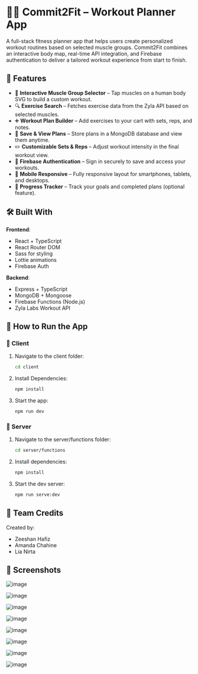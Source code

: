 # 🏋️‍♀️ Commit2Fit – Workout Planner App

A full-stack fitness planner app that helps users create personalized workout routines based on selected muscle groups. Commit2Fit combines an interactive body map, real-time API integration, and Firebase authentication to deliver a tailored workout experience from start to finish.

## 🌟 Features

- 💪 **Interactive Muscle Group Selector** – Tap muscles on a human body SVG to build a custom workout.
- 🔍 **Exercise Search** – Fetches exercise data from the Zyla API based on selected muscles.
- ➕ **Workout Plan Builder** – Add exercises to your cart with sets, reps, and notes.
- 💾 **Save & View Plans** – Store plans in a MongoDB database and view them anytime.
- ✏️ **Customizable Sets & Reps** – Adjust workout intensity in the final workout view.
- 🔐 **Firebase Authentication** – Sign in securely to save and access your workouts.
- 📱 **Mobile Responsive** – Fully responsive layout for smartphones, tablets, and desktops.
- 🧠 **Progress Tracker** – Track your goals and completed plans (optional feature).

## 🛠️ Built With

**Frontend**:
- React + TypeScript
- React Router DOM
- Sass for styling
- Lottie animations
- Firebase Auth

**Backend**:
- Express + TypeScript
- MongoDB + Mongoose
- Firebase Functions (Node.js)
- Zyla Labs Workout API

## 🚀 How to Run the App

### 🔧 Client
1. Navigate to the client folder:
   ```bash
   cd client
2. Install Dependencies:
   ```bash
   npm install
3. Start the app:
   ```bash
   npm run dev

### 🔌 Server
1. Navigate to the server/functions folder:
   ```bash
   cd server/functions
2. Install dependencies:
   ```bash
   npm install
3. Start the dev server:
   ```bash
   npm run serve:dev

## 👥 Team Credits

Created by:
- Zeeshan Hafiz 
- Amanda Chahine 
- Lia Nirta

## 📸 Screenshots

![image](https://github.com/user-attachments/assets/a2001cb7-1dc3-4ce3-b341-2f60fcd6f073)

![image](https://github.com/user-attachments/assets/96dfbda8-50c5-4ccd-8d65-e0f24a984954)

![image](https://github.com/user-attachments/assets/1e7d693f-6181-47c1-af2e-7464ce10dfd5)

![image](https://github.com/user-attachments/assets/57434939-c884-4ab4-8f3b-53683e0668df)

![image](https://github.com/user-attachments/assets/a4178e88-9416-42b6-841d-f1ef19afb727)

![image](https://github.com/user-attachments/assets/e2a2da16-34f5-47ff-bf45-eab862eefbcb)

![image](https://github.com/user-attachments/assets/3949a929-eddf-4dfe-a9b8-bd2c1bbdfb27)

![image](https://github.com/user-attachments/assets/b88783fd-44fd-4f49-8457-ceae32f1a047)






  
    
